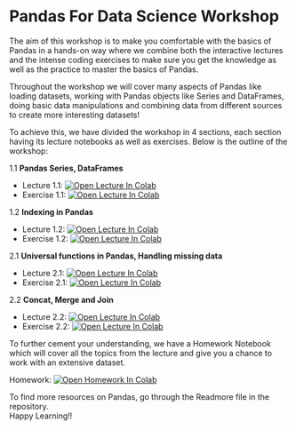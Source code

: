 # Pandas For Data Science Workshop

The aim of this workshop is to make you comfortable with the basics of Pandas in a hands-on way where we combine both the interactive lectures and the intense coding exercises to make sure you get the knowledge as well as the practice to master the basics of Pandas.

Throughout the workshop we will cover many aspects of Pandas like loading datasets, working with Pandas objects like Series and DataFrames, doing basic data manipulations and combining data from different sources to create more interesting datasets!

To achieve this, we have divided the workshop in 4 sections, each section having its lecture notebooks as well as exercises. Below is the outline of the workshop:

1.1 **Pandas Series, DataFrames**<br>

  * Lecture 1.1: [![Open Lecture In Colab](https://colab.research.google.com/assets/colab-badge.svg)](https://colab.research.google.com/github/univai-ghf/PandasWorkshop/blob/main/Lectures/Lec1_1.ipynb) <br>
  * Exercise 1.1: [![Open Lecture In Colab](https://colab.research.google.com/assets/colab-badge.svg)](https://colab.research.google.com/github/univai-ghf/PandasWorkshop/blob/main/Exercise/Exc1_1.ipynb) <br>

1.2 **Indexing in Pandas**<br>

  * Lecture 1.2: [![Open Lecture In Colab](https://colab.research.google.com/assets/colab-badge.svg)](https://colab.research.google.com/github/univai-ghf/PandasWorkshop/blob/main/Lectures/Lec1_2.ipynb)<br>
  * Exercise 1.2: [![Open Lecture In Colab](https://colab.research.google.com/assets/colab-badge.svg)](https://colab.research.google.com/github/univai-ghf/PandasWorkshop/blob/main/Exercise/Exc1_2.ipynb)<br>

2.1 **Universal functions in Pandas, Handling missing data**<br>

  * Lecture 2.1: [![Open Lecture In Colab](https://colab.research.google.com/assets/colab-badge.svg)](https://colab.research.google.com/drive/1QWTHP-AZoPcTgf2196WxLHNI8zC2z_Qg?usp=sharing)<br>
  * Exercise 2.1: [![Open Lecture In Colab](https://colab.research.google.com/assets/colab-badge.svg)](https://colab.research.google.com/github/univai-ghf/PandasWorkshop/blob/main/Exercise/Exc2_1.ipynb)<br>

2.2 **Concat, Merge and Join**<br>
  * Lecture 2.2: [![Open Lecture In Colab](https://colab.research.google.com/assets/colab-badge.svg)](https://colab.research.google.com/github/univai-ghf/PandasWorkshop/blob/main/Lectures/Lec2_2.ipynb)<br>
  * Exercise 2.2: [![Open Lecture In Colab](https://colab.research.google.com/assets/colab-badge.svg)](https://colab.research.google.com/github/univai-ghf/PandasWorkshop/blob/main/Exercise/Exc2_2.ipynb)<br>

To further cement your understanding, we have a Homework Notebook which will cover all the topics from the lecture and give you a chance to work with an extensive dataset.<br>

Homework: [![Open Homework In Colab](https://colab.research.google.com/assets/colab-badge.svg)](https://colab.research.google.com/github/univai-ghf/PandasWorkshop/blob/main/Homework_PandasWorkshop.ipynb) <br>

To find more resources on Pandas, go through the Readmore file in the repository.<br>
Happy Learning!!<br>
